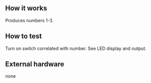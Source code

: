 <!---

This file is used to generate your project datasheet. Please fill in the information below and delete any unused
sections.

You can also include images in this folder and reference them in the markdown. Each image must be less than
512 kb in size, and the combined size of all images must be less than 1 MB.
-->

## How it works

Produces numbers 1-3.

## How to test

Turn on switch correlated with number. See LED display and output. 

## External hardware

none
